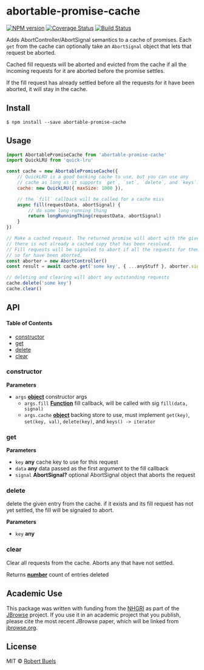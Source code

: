 # abortable-promise-cache

[![NPM version](https://img.shields.io/npm/v/abortable-promise-cache.svg?style=flat-square)](https://npmjs.org/package/abortable-promise-cache)
[![Coverage Status](https://img.shields.io/codecov/c/github/rbuels/abortable-promise-cache/master.svg?style=flat-square)](https://codecov.io/gh/rbuels/abortable-promise-cache/branch/master)
[![Build Status](https://travis-ci.com/rbuels/abortable-promise-cache.svg?branch=master)](https://travis-ci.com/rbuels/abortable-promise-cache)

Adds AbortController/AbortSignal semantics to a cache of promises. Each `get` from the cache can optionally take an `AbortSignal` object that lets that request be aborted.

Cached fill requests will be aborted and evicted from the cache if all the incoming requests for it
are aborted before the promise settles.

If the fill request has already settled before all the requests for it have been aborted, it will stay
in the cache.

## Install

    $ npm install --save abortable-promise-cache

## Usage

```js
import AbortablePromiseCache from 'abortable-promise-cache'
import QuickLRU from 'quick-lru'

const cache = new AbortablePromiseCache({
    // QuickLRU is a good backing cache to use, but you can use any
    // cache as long as it supports `get`, `set`, `delete`, and `keys`.
    cache: new QuickLRU({ maxSize: 1000 }),

    // the `fill` callback will be called for a cache miss
    async fill(requestData, abortSignal) {
        // do some long-running thing
        return longRunningThing(requestData, abortSignal)
    }
})

// Make a cached request. The returned promise will abort with the given abort signal if
// there is not already a cached copy that has been resolved.
// Fill requests will be signaled to abort if all the requests for them
// so far have been aborted.
const aborter = new AbortController()
const result = await cache.get('some key', { ...anyStuff }, aborter.signal)

// deleting and clearing will abort any outstanding requests
cache.delete('some key')
cache.clear()
```

## API

<!-- Generated by documentation.js. Update this documentation by updating the source code. -->

#### Table of Contents

-   [constructor](#constructor)
-   [get](#get)
-   [delete](#delete)
-   [clear](#clear)

### constructor

**Parameters**

-   `args` **[object](https://developer.mozilla.org/docs/Web/JavaScript/Reference/Global_Objects/Object)** constructor args
    -   `args.fill` **[Function](https://developer.mozilla.org/docs/Web/JavaScript/Reference/Statements/function)** fill callback, will be called with sig `fill(data, signal)`
    -   `args.cache` **[object](https://developer.mozilla.org/docs/Web/JavaScript/Reference/Global_Objects/Object)** backing store to use, must implement `get(key)`, `set(key, val)`,
          `delete(key)`, and `keys() -> iterator`

### get

**Parameters**

-   `key` **any** cache key to use for this request
-   `data` **any** data passed as the first argument to the fill callback
-   `signal` **AbortSignal?** optional AbortSignal object that aborts the request

### delete

delete the given entry from the cache. if it exists and its fill request has
not yet settled, the fill will be signaled to abort.

**Parameters**

-   `key` **any** 

### clear

Clear all requests from the cache. Aborts any that have not settled.

Returns **[number](https://developer.mozilla.org/docs/Web/JavaScript/Reference/Global_Objects/Number)** count of entries deleted

## Academic Use

This package was written with funding from the [NHGRI](http://genome.gov) as part of the [JBrowse](http://jbrowse.org) project. If you use it in an academic project that you publish, please cite the most recent JBrowse paper, which will be linked from [jbrowse.org](http://jbrowse.org).

## License

MIT © [Robert Buels](https://github.com/rbuels)
